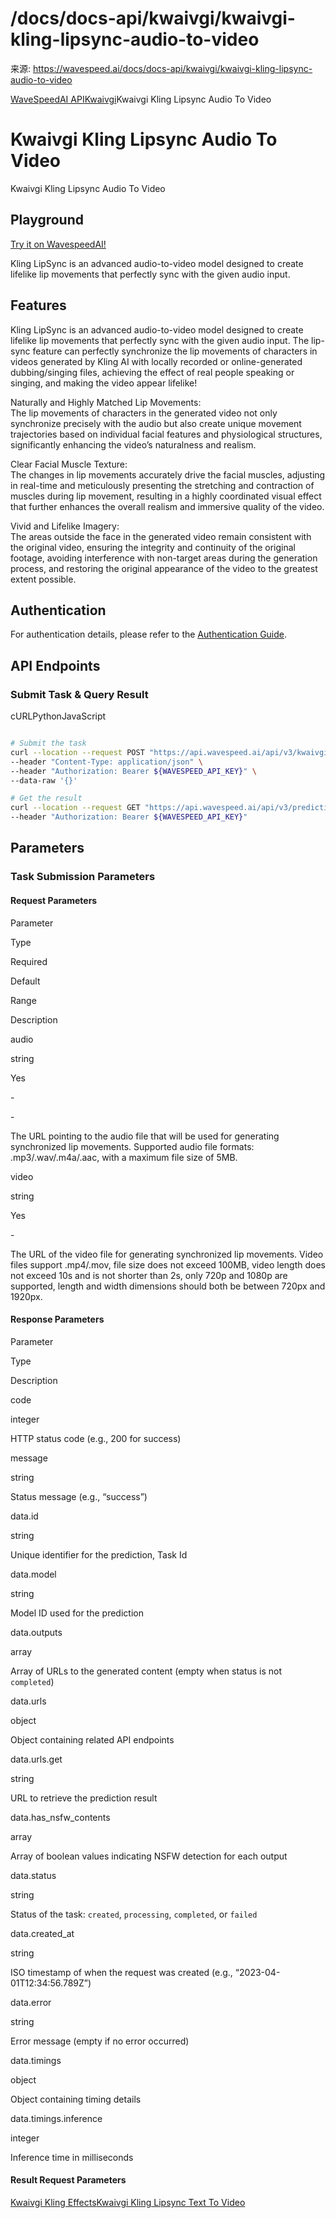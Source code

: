# /docs/docs-api/kwaivgi/kwaivgi-kling-lipsync-audio-to-video

来源: https://wavespeed.ai/docs/docs-api/kwaivgi/kwaivgi-kling-lipsync-audio-to-video

[WaveSpeedAI API](/docs/docs-api/webhooks "WaveSpeedAI API")[Kwaivgi](/docs/docs-api/kwaivgi/kwaivgi-kling-effects "Kwaivgi")Kwaivgi Kling Lipsync Audio To Video

# Kwaivgi Kling Lipsync Audio To Video

Kwaivgi Kling Lipsync Audio To Video

## Playground[](#playground)

[Try it on WavespeedAI!](https://wavespeed.ai/models/kwaivgi/kling-lipsync/audio-to-video)

Kling LipSync is an advanced audio-to-video model designed to create lifelike lip movements that perfectly sync with the given audio input.

## Features[](#features)

Kling LipSync is an advanced audio-to-video model designed to create lifelike lip movements that perfectly sync with the given audio input. The lip-sync feature can perfectly synchronize the lip movements of characters in videos generated by Kling AI with locally recorded or online-generated dubbing/singing files, achieving the effect of real people speaking or singing, and making the video appear lifelike!

Naturally and Highly Matched Lip Movements:  
The lip movements of characters in the generated video not only synchronize precisely with the audio but also create unique movement trajectories based on individual facial features and physiological structures, significantly enhancing the video’s naturalness and realism.

Clear Facial Muscle Texture:  
The changes in lip movements accurately drive the facial muscles, adjusting in real-time and meticulously presenting the stretching and contraction of muscles during lip movement, resulting in a highly coordinated visual effect that further enhances the overall realism and immersive quality of the video.

Vivid and Lifelike Imagery:  
The areas outside the face in the generated video remain consistent with the original video, ensuring the integrity and continuity of the original footage, avoiding interference with non-target areas during the generation process, and restoring the original appearance of the video to the greatest extent possible.

## Authentication[](#authentication)

For authentication details, please refer to the [Authentication Guide](/docs/docs-authentication).

## API Endpoints[](#api-endpoints)

### Submit Task & Query Result[](#submit-task--query-result)

cURLPythonJavaScript

```bash

# Submit the task
curl --location --request POST "https://api.wavespeed.ai/api/v3/kwaivgi/kling-lipsync/audio-to-video" \
--header "Content-Type: application/json" \
--header "Authorization: Bearer ${WAVESPEED_API_KEY}" \
--data-raw '{}'

# Get the result
curl --location --request GET "https://api.wavespeed.ai/api/v3/predictions/${requestId}/result" \
--header "Authorization: Bearer ${WAVESPEED_API_KEY}"
```

## Parameters[](#parameters)

### Task Submission Parameters[](#task-submission-parameters)

#### Request Parameters[](#request-parameters)

Parameter

Type

Required

Default

Range

Description

audio

string

Yes

\-

\-

The URL pointing to the audio file that will be used for generating synchronized lip movements. Supported audio file formats: .mp3/.wav/.m4a/.aac, with a maximum file size of 5MB.

video

string

Yes

\-

The URL of the video file for generating synchronized lip movements. Video files support .mp4/.mov, file size does not exceed 100MB, video length does not exceed 10s and is not shorter than 2s, only 720p and 1080p are supported, length and width dimensions should both be between 720px and 1920px.

#### Response Parameters[](#response-parameters)

Parameter

Type

Description

code

integer

HTTP status code (e.g., 200 for success)

message

string

Status message (e.g., “success”)

data.id

string

Unique identifier for the prediction, Task Id

data.model

string

Model ID used for the prediction

data.outputs

array

Array of URLs to the generated content (empty when status is not `completed`)

data.urls

object

Object containing related API endpoints

data.urls.get

string

URL to retrieve the prediction result

data.has\_nsfw\_contents

array

Array of boolean values indicating NSFW detection for each output

data.status

string

Status of the task: `created`, `processing`, `completed`, or `failed`

data.created\_at

string

ISO timestamp of when the request was created (e.g., “2023-04-01T12:34:56.789Z”)

data.error

string

Error message (empty if no error occurred)

data.timings

object

Object containing timing details

data.timings.inference

integer

Inference time in milliseconds

#### Result Request Parameters[](#result-request-parameters)

[Kwaivgi Kling Effects](/docs/docs-api/kwaivgi/kwaivgi-kling-effects "Kwaivgi Kling Effects")[Kwaivgi Kling Lipsync Text To Video](/docs/docs-api/kwaivgi/kwaivgi-kling-lipsync-text-to-video "Kwaivgi Kling Lipsync Text To Video")